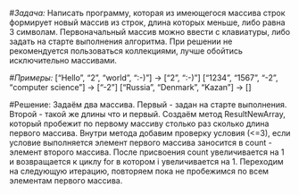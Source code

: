 #*Задача:* Написать программу, которая из имеющегося массива строк формирует новый массив из строк, длина которых меньше, либо равна 3 символам. Первоначальный массив можно ввести с клавиатуры, либо задать на старте выполнения алгоритма. При решении не рекомендуется пользоваться коллекциями, лучше обойтись исключительно массивами.

#*Примеры:*
[“Hello”, “2”, “world”, “:-)”] → [“2”, “:-)”]
[“1234”, “1567”, “-2”, “computer science”] → [“-2”]
[“Russia”, “Denmark”, “Kazan”] → []

#Решение:
Задаём два массива.
Первый - задан на старте выполнения. Второй - такой же длины что и первый.
Создаём метод ResultNewArray, который пробежит по первому массиву столько раз сколько длина первого массива.
Внутри метода добавим проверку условия (<=3), если условие выполняется элемент первого массива заносится в count - элемент второго массива. После присвоения count увеличивается на 1 и возвращается к циклу for в котором i увеличивается на 1. Переходим на следующую итерацию, повторяем пока не пробежимся по всем элементам первого массива.